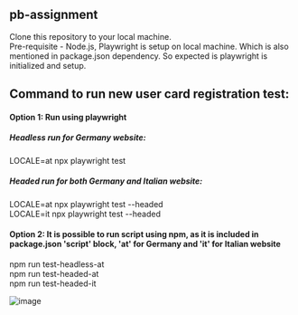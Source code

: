 ## pb-assignment

Clone this repository to your local machine. \
Pre-requisite - Node.js, Playwright is setup on local machine. Which is also mentioned in package.json dependency. So expected is playwright is initialized and setup.

## Command to run new user card registration test:

#### Option 1: Run using playwright
##### Headless run for Germany website:
LOCALE=at npx playwright test

##### Headed run for both Germany and Italian website:
LOCALE=at npx playwright test --headed \
LOCALE=it npx playwright test --headed 

#### Option 2: It is possible to run script using npm, as it is included in package.json 'script' block, 'at' for Germany and 'it' for Italian website
npm run test-headless-at \
npm run test-headed-at \
npm run test-headed-it

![image](https://user-images.githubusercontent.com/15071419/187476634-eaef2973-03f8-4dd2-b5a7-12783581156f.png)

